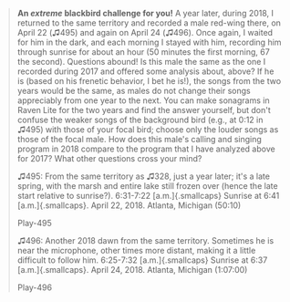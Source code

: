 > **An *extreme* blackbird challenge for you!** A year later, during
> 2018, I returned to the same territory and recorded a male red-wing
> there, on April 22 (♫495) and again on April 24 (♫496). Once again, I
> waited for him in the dark, and each morning I stayed with him,
> recording him through sunrise for about an hour (50 minutes the first
> morning, 67 the second). Questions abound! Is this male the same as
> the one I recorded during 2017 and offered some analysis about, above?
> If he is (based on his frenetic behavior, I bet he is!), the songs
> from the two years would be the same, as males do not change their
> songs appreciably from one year to the next. You can make sonagrams in
> Raven Lite for the two years and find the answer yourself, but don't
> confuse the weaker songs of the background bird (e.g., at 0:12 in
> ♫495) with those of your focal bird; choose only the louder songs as
> those of the focal male. How does this male's calling and singing
> program in 2018 compare to the program that I have analyzed above for
> 2017? What other questions cross your mind?
>
> ♫495: From the same territory as ♫328, just a year later; it's a late
> spring, with the marsh and entire lake still frozen over (hence the
> late start relative to sunrise?). 6:31-7:22 [a.m.]{.smallcaps} Sunrise
> at 6:41 [a.m.]{.smallcaps}. April 22, 2018. Atlanta, Michigan (50:10)
>
> Play-495
>
> ♫496: Another 2018 dawn from the same territory. Sometimes he is near
> the microphone, other times more distant, making it a little difficult
> to follow him. 6:25-7:32 [a.m.]{.smallcaps} Sunrise at 6:37
> [a.m.]{.smallcaps}. April 24, 2018. Atlanta, Michigan (1:07:00)
>
> Play-496
